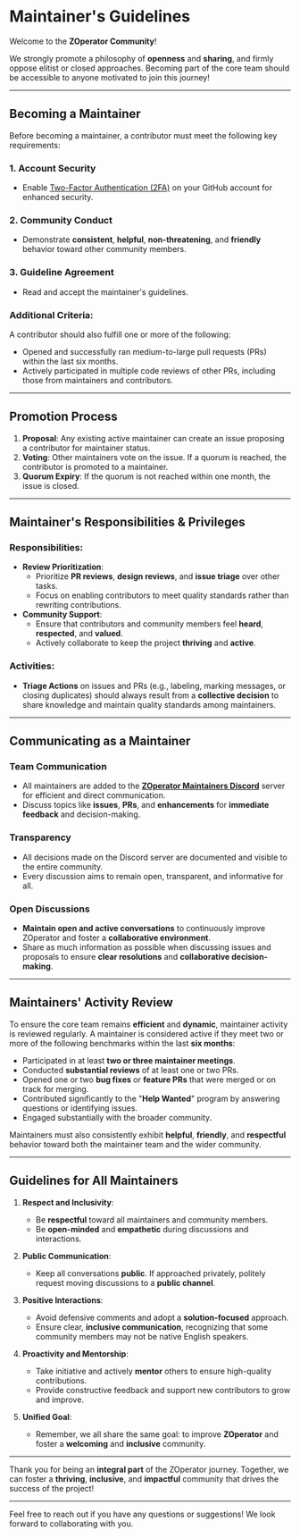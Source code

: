 # Maintainer's Guidelines

Welcome to the **ZOperator Community**!

We strongly promote a philosophy of **openness** and **sharing**, and firmly oppose elitist or closed approaches. Becoming part of the core team should be accessible to anyone motivated to join this journey!

---

## Becoming a Maintainer

Before becoming a maintainer, a contributor must meet the following key requirements:

### 1. **Account Security**

- Enable [Two-Factor Authentication (2FA)](https://docs.github.com/en/authentication/securing-your-account-with-two-factor-authentication-2fa/configuring-two-factor-authentication) on your GitHub account for enhanced security.

### 2. **Community Conduct**

- Demonstrate **consistent**, **helpful**, **non-threatening**, and **friendly** behavior toward other community members.

### 3. **Guideline Agreement**

- Read and accept the maintainer's guidelines.

### Additional Criteria:

A contributor should also fulfill one or more of the following:

- Opened and successfully ran medium-to-large pull requests (PRs) within the last six months.
- Actively participated in multiple code reviews of other PRs, including those from maintainers and contributors.
---

## Promotion Process

1. **Proposal**: Any existing active maintainer can create an issue proposing a contributor for maintainer status.
2. **Voting**: Other maintainers vote on the issue. If a quorum is reached, the contributor is promoted to a maintainer.
3. **Quorum Expiry**: If the quorum is not reached within one month, the issue is closed.

---

## Maintainer's Responsibilities & Privileges

### Responsibilities:

- **Review Prioritization**:
  - Prioritize **PR reviews**, **design reviews**, and **issue triage** over other tasks.
  - Focus on enabling contributors to meet quality standards rather than rewriting contributions.
- **Community Support**:
  - Ensure that contributors and community members feel **heard**, **respected**, and **valued**.
  - Actively collaborate to keep the project **thriving** and **active**.

### Activities:

- **Triage Actions** on issues and PRs (e.g., labeling, marking messages, or closing duplicates) should always result from a **collective decision** to share knowledge and maintain quality standards among maintainers.

---

## Communicating as a Maintainer

### Team Communication

- All maintainers are added to the **[ZOperator Maintainers Discord](https://link-needed)** server for efficient and direct communication.
- Discuss topics like **issues**, **PRs**, and **enhancements** for **immediate feedback** and decision-making.

### Transparency

- All decisions made on the Discord server are documented and visible to the entire community.
- Every discussion aims to remain open, transparent, and informative for all.

### Open Discussions

- **Maintain open and active conversations** to continuously improve ZOperator and foster a **collaborative environment**.
- Share as much information as possible when discussing issues and proposals to ensure **clear resolutions** and **collaborative decision-making**.

---

## Maintainers' Activity Review

To ensure the core team remains **efficient** and **dynamic**, maintainer activity is reviewed regularly. A maintainer is considered active if they meet two or more of the following benchmarks within the last **six months**:

- Participated in at least **two or three maintainer meetings**.
- Conducted **substantial reviews** of at least one or two PRs.
- Opened one or two **bug fixes** or **feature PRs** that were merged or on track for merging.
- Contributed significantly to the "**Help Wanted**" program by answering questions or identifying issues.
- Engaged substantially with the broader community.

Maintainers must also consistently exhibit **helpful**, **friendly**, and **respectful** behavior toward both the maintainer team and the wider community.

---

## Guidelines for All Maintainers

1. **Respect and Inclusivity**:

   - Be **respectful** toward all maintainers and community members.
   - Be **open-minded** and **empathetic** during discussions and interactions.

2. **Public Communication**:

   - Keep all conversations **public**. If approached privately, politely request moving discussions to a **public channel**.

3. **Positive Interactions**:

   - Avoid defensive comments and adopt a **solution-focused** approach.
   - Ensure clear, **inclusive communication**, recognizing that some community members may not be native English speakers.

4. **Proactivity and Mentorship**:

   - Take initiative and actively **mentor** others to ensure high-quality contributions.
   - Provide constructive feedback and support new contributors to grow and improve.

5. **Unified Goal**:
   - Remember, we all share the same goal: to improve **ZOperator** and foster a **welcoming** and **inclusive** community.

---

Thank you for being an **integral part** of the ZOperator journey. Together, we can foster a **thriving**, **inclusive**, and **impactful** community that drives the success of the project!

---

Feel free to reach out if you have any questions or suggestions! We look forward to collaborating with you.
